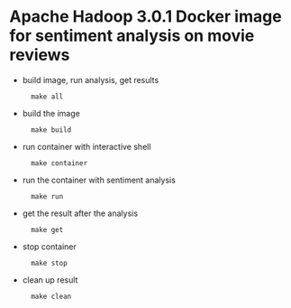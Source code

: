 # Apache Hadoop 3.0.1 Docker image for sentiment analysis on movie reviews

* build image, run analysis, get results

		make all
		
* build the image	

		make build

* run container with interactive shell

		make container

* run the container with sentiment analysis

		make run

* get the result after the analysis

		make get

* stop container

		make stop

* clean up result 

		make clean


